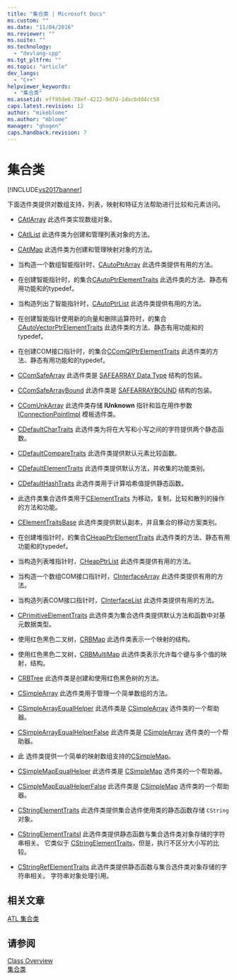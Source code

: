 ```yaml
---
title: "集合类 | Microsoft Docs"
ms.custom: ""
ms.date: "11/04/2016"
ms.reviewer: ""
ms.suite: ""
ms.technology: 
  - "devlang-cpp"
ms.tgt_pltfrm: ""
ms.topic: "article"
dev_langs: 
  - "C++"
helpviewer_keywords: 
  - "集合类"
ms.assetid: eff95de6-78ef-4212-9d7d-1dacbdd4cc58
caps.latest.revision: 12
author: "mikeblome"
ms.author: "mblome"
manager: "ghogen"
caps.handback.revision: 7
---
```

# 集合类
[!INCLUDE[vs2017banner](../assembler/inline/includes/vs2017banner.md)]

下面选件类提供对数组支持，列表，映射和特征方法帮助进行比较和元素访问。  
  
-   [CAtlArray](../atl/reference/catlarray-class.md) 此选件类实现数组对象。  
  
-   [CAtlList](../atl/reference/catllist-class.md) 此选件类为创建和管理列表对象的方法。  
  
-   [CAtlMap](../atl/reference/catlmap-class.md) 此选件类为创建和管理映射对象的方法。  
  
-   当构造一个数组智能指针时，[CAutoPtrArray](../atl/reference/cautoptrarray-class.md) 此选件类提供有用的方法。  
  
-   在创建智能指针时，的集合[CAutoPtrElementTraits](../atl/reference/cautoptrelementtraits-class.md) 此选件类的方法、静态有用功能和的typedef。  
  
-   当构造列出了智能指针时，[CAutoPtrList](../atl/reference/cautoptrlist-class.md) 此选件类提供有用的方法。  
  
-   在创建智能指针使用新的向量和删除运算符时，的集合[CAutoVectorPtrElementTraits](../atl/reference/cautovectorptrelementtraits-class.md) 此选件类的方法、静态有用功能和的typedef。  
  
-   在创建COM接口指针时，的集合[CComQIPtrElementTraits](../atl/reference/ccomqiptrelementtraits-class.md) 此选件类的方法、静态有用功能和的typedef。  
  
-   [CComSafeArray](../atl/reference/ccomsafearray-class.md) 此选件类是 [SAFEARRAY Data Type](http://msdn.microsoft.com/zh-cn/9ec8025b-4763-4526-ab45-390c5d8b3b1e) 结构的包装。  
  
-   [CComSafeArrayBound](../atl/reference/ccomsafearraybound-class.md) 此选件类是 [SAFEARRAYBOUND](http://msdn.microsoft.com/zh-cn/303a9bdb-71d6-4f14-8747-84cf84936c6d) 结构的包装。  
  
-   [CComUnkArray](../atl/reference/ccomunkarray-class.md) 此选件类存储 **IUnknown** 指针和旨在用作参数 [IConnectionPointImpl](../atl/reference/iconnectionpointimpl-class.md) 模板选件类。  
  
-   [CDefaultCharTraits](../atl/reference/cdefaultchartraits-class.md) 此选件类为将在大写和小写之间的字符提供两个静态函数。  
  
-   [CDefaultCompareTraits](../atl/reference/cdefaultcomparetraits-class.md) 此选件类提供默认元素比较函数。  
  
-   [CDefaultElementTraits](../atl/reference/cdefaultelementtraits-class.md) 此选件类提供默认方法，并收集的功能类别。  
  
-   [CDefaultHashTraits](../atl/reference/cdefaulthashtraits-class.md) 此选件类用于计算哈希值提供静态函数。  
  
-   此选件类集合选件类用于[CElementTraits](../atl/reference/celementtraits-class.md) 为移动，复制，比较和散列的操作的方法和功能。  
  
-   [CElementTraitsBase](../atl/reference/celementtraitsbase-class.md) 此选件类提供默认副本，并且集合的移动方案类别。  
  
-   在创建堆指针时，的集合[CHeapPtrElementTraits](../atl/reference/cheapptrelementtraits-class.md) 此选件类的方法、静态有用功能和的typedef。  
  
-   当构造列表堆指针时，[CHeapPtrList](../atl/reference/cheapptrlist-class.md) 此选件类提供有用的方法。  
  
-   当构造一个数组COM接口指针时，[CInterfaceArray](../atl/reference/cinterfacearray-class.md) 此选件类提供有用的方法。  
  
-   当构造列表COM接口指针时，[CInterfaceList](../atl/reference/cinterfacelist-class.md) 此选件类提供有用的方法。  
  
-   [CPrimitiveElementTraits](../atl/reference/cprimitiveelementtraits-class.md) 此选件类为集合选件类提供默认方法和函数中对基元数据类型。  
  
-   使用红色黑色二叉树，[CRBMap](../atl/reference/crbmap-class.md) 此选件类表示一个映射的结构。  
  
-   使用红色黑色二叉树，[CRBMultiMap](../atl/reference/crbmultimap-class.md) 此选件类表示允许每个键与多个值的映射，结构。  
  
-   [CRBTree](../atl/reference/crbtree-class.md) 此选件类是创建和使用红色黑色树的方法。  
  
-   [CSimpleArray](../atl/reference/csimplearray-class.md) 此选件类用于管理一个简单数组的方法。  
  
-   [CSimpleArrayEqualHelper](../atl/reference/csimplearrayequalhelper-class.md) 此选件类是 [CSimpleArray](../atl/reference/csimplearray-class.md) 选件类的一个帮助器。  
  
-   [CSimpleArrayEqualHelperFalse](../atl/reference/csimplearrayequalhelperfalse-class.md) 此选件类是 [CSimpleArray](../atl/reference/csimplearray-class.md) 选件类的一个帮助器。  
  
-   此 选件类提供一个简单的映射数组支持的[CSimpleMap](../atl/reference/csimplemap-class.md)。  
  
-   [CSimpleMapEqualHelper](../atl/reference/csimplemapequalhelper-class.md) 此选件类是 [CSimpleMap](../atl/reference/csimplemap-class.md) 选件类的一个帮助器。  
  
-   [CSimpleMapEqualHelperFalse](../atl/reference/csimplemapequalhelperfalse-class.md) 此选件类是 [CSimpleMap](../atl/reference/csimplemap-class.md) 选件类的一个帮助器。  
  
-   [CStringElementTraits](../atl/reference/cstringelementtraits-class.md) 此选件类提供集合选件使用类的静态函数存储 `CString` 对象。  
  
-   [CStringElementTraitsI](../atl/reference/cstringelementtraitsi-class.md) 此选件类提供静态函数与集合选件类对象存储的字符串相关。  它类似于 [CStringElementTraits](../atl/reference/cstringelementtraits-class.md)，但是，执行不区分大小写的比较。  
  
-   [CStringRefElementTraits](../atl/reference/cstringrefelementtraits-class.md) 此选件类提供静态函数与集合选件类对象存储的字符串相关。  字符串对象处理引用。  
  
## 相关文章  
 [ATL 集合类](../atl/atl-collection-classes.md)  
  
## 请参阅  
 [Class Overview](../atl/atl-class-overview.md)   
 [集合类](../atl/atl-collection-classes.md)